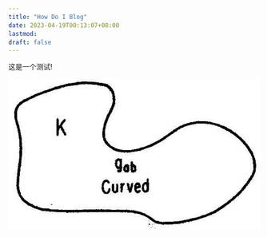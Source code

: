 ```yaml
---
title: "How Do I Blog"
date: 2023-04-19T00:13:07+08:00
lastmod: 
draft: false
---
```

这是一个测试!

<!--more-->

![2023_04_14_9b2c9ab9d43837656345g-01](imgs/2023_04_14_9b2c9ab9d43837656345g-01.jpg)